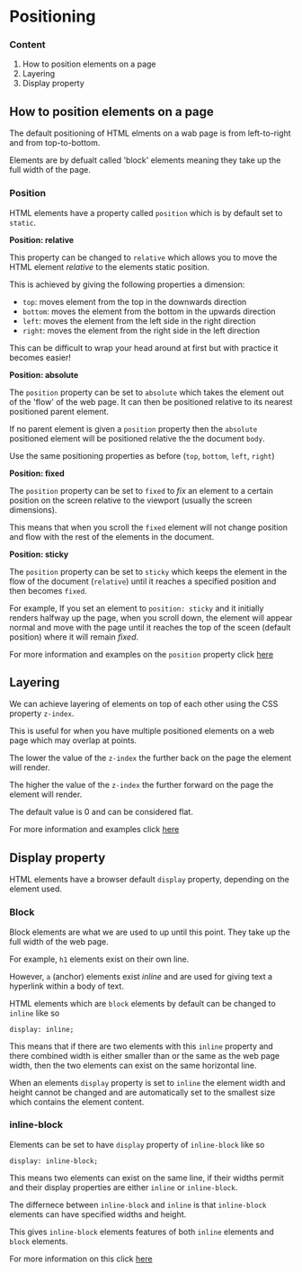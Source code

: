 # Positioning

### Content

1. How to position elements on a page
2. Layering
3. Display property

## How to position elements on a page

The default positioning of HTML elments on a wab page is from left-to-right and from top-to-bottom.

Elements are by defualt called 'block' elements meaning they take up the full width of the page.

### Position

HTML elements have a property called `position` which is by default set to `static`.

**Position: relative**

This property can be changed to `relative` which allows you to move the HTML element *relative* to the elements static position.

This is achieved by giving the following properties a dimension:

- `top`: moves element from the top in the downwards direction
- `bottom`: moves the element from the bottom in the upwards direction
- `left`: moves the element from the left side in the right direction
- `right`: moves the element from the right side in the left direction

This can be difficult to wrap your head around at first but with practice it becomes easier!

**Position: absolute**

The `position` property can be set to `absolute` which takes the element out of the 'flow' of the web page. It can then be positioned relative to its nearest positioned parent element.

If no parent element is given a `position` property then the `absolute` positioned element will be positioned relative the the document `body`.

Use the same positioning properties as before (`top`, `bottom`, `left`, `right`)

**Position: fixed**

The `position` property can be set to `fixed` to *fix* an element to a certain position on the screen relative to the viewport (usually the screen dimensions).

This means that when you scroll the `fixed` element will not change position and flow with the rest of the elements in the document.

**Position: sticky**

The `position` property can be set to `sticky` which keeps the element in the flow of the document (`relative`) until it reaches a specified position and then becomes `fixed`.

For example, If you set an element to `position: sticky` and it initially renders halfway up the page, when you scroll down, the element will appear normal and move with the page until it reaches the top of the sceen (default position) where it will remain *fixed*.

For more information and examples on the `position` property click [here](https://www.w3schools.com/Css/css_positioning.asp)


## Layering

We can achieve layering of elements on top of each other using the CSS property `z-index`.

This is useful for when you have multiple positioned elements on a web page which may overlap at points.

The lower the value of the `z-index` the further back on the page the element will render.

The higher the value of the `z-index` the further forward on the page the element will render.

The default value is 0 and can be considered flat.

For more information and examples click [here](https://www.w3schools.com/cssref/pr_pos_z-index.asp)

## Display property

HTML elements have a browser default `display` property, depending on the element used.

### Block

Block elements are what we are used to up until this point. They take up the full width of the web page.

For example, `h1` elements exist on their own line.

However, `a` (anchor) elements exist *inline* and are used for giving text a hyperlink within a body of text.

HTML elements which are `block` elements by default can be changed to `inline` like so

```
display: inline;
```

This means that if there are two elements with this `inline` property and there combined width is either smaller than or the same as the web page width, then the two elements can exist on the same horizontal line.

When an elements `display` property is set to `inline` the element width and height cannot be changed and are automatically set to the smallest size which contains the element content.

### inline-block

Elements can be set to have `display` property of `inline-block` like so

```
display: inline-block;
```

This means two elements can exist on the same line, if their widths permit and their display properties are either `inline` or `inline-block`.

The differnece between `inline-block` and `inline` is that `inline-block` elements can have specified widths and height.

This gives `inline-block` elements features of both `inline` elements and `block` elements.

For more information on this click [here](https://www.w3schools.com/Css/css_inline-block.asp)